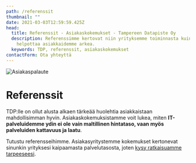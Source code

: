 ```yaml
---
path: /referenssit
thumbnail: ""
date: 2021-03-03T12:59:59.425Z
head:
  title: Referenssit - Asiakaskokemukset - Tampereen Datapiste Oy
  description: Referenssimme kertovat niin yrityksemme toiminnasta kuin halustamme
    helpottaa asiakkaidemme arkea.
  keywords: TDP, referenssit, asiakaskokemukset
contactForm: Ota yhteyttä
---
```


<HeroBlock bgColor="brand" imageAlign="right">

<div className="HeroBlockImage">

![Asiakaspalaute](/assets/netlify-1280-x-800-ref.png)

</div>

<div className="HeroBlockContent">

# Referenssit

TDP:lle on ollut alusta alkaen tärkeää huolehtia asiakkaistaan mahdollisimman hyvin. Asiakaskokemuksistamme voit lukea, miten **IT-palveluidemme ydin ei ole vain maltillinen hintataso, vaan myös palveluiden kattavuus ja laatu**.

Tutustu referensseihimme. Asiakasyritystemme kokemukset kertonevat sinunkin yrityksesi kaipaamasta palvelutasosta, joten [kysy ratkaisuamme tarpeeseesi](/yritys).

</div>

</HeroBlock>


<Cards cardsPerRow="3" cards='[{"bgColor":"lightest","title":"Insinööritoimisto","linkBgColor":"brand","content":"*”Metecno Oy oli kahden työntekijän startup-yritys vuonna 2011, kun hankin Datapisteeltä yhden kannettavan ja hieman myöhemmin oman serverin. Kaikki meni hienosti, joten yritykseni kasvun myötä keskitin vähitellen kaiken IT-tarpeistamme huolehtimisen heille.”*","linkText":"Lue lisää","link":"/referenssit/insinooritoimisto"},{"bgColor":"lightest","title":"Asianajotoimisto","linkBgColor":"brand","content":"*”Kartoitimme perustettavan yrityksemme kokonaisvaltaiseen IT-tarpeeseen palveluntarjoajia netistä. Jo ensimmäinen puhelinkeskustelu Pauli Aallon kanssa vakuutti minut siitä, että TDP olisi asianajotoimistolleni juuri oikea yhteistyökumppani.”*","linkText":"Lue lisää","link":"/referenssit/asianajotoimisto"},{"bgColor":"lightest","title":"Eläinklinikka","linkBgColor":"brand","content":"*”Halusimme tuoreina yrittäjinä kattavan palvelusopimuksen, joka sisältäisi kaikki tarvitsemamme IT-palvelut. Etsimme netin hakukoneella sopivia palveluntarjoajia ja näin löysimme tiemme TDP:n kotisivuille. Pyysimme tarjousta ja TDP teki heti vaikutuksen asiantuntevalla, erittäin ystävällisellä palvelulla – valinta oli helppo ja oikea.”*","linkText":"Lue lisää","link":"/referenssit/elainklinikka"},{"bgColor":"lightest","title":"Työturvallisuustalo","linkBgColor":"brand","content":"“Yritykseni on maksanut ja samalla nauttinut TDP:n IT-palveluista 2,5 vuotta. Kaikki toimii niin hienosti, etten uhraa enää ajatustakaan koneiden ostamiseen marketista, saati IT-asioiden hoitamiseen itse.”","linkText":"Lue lisää","link":"/referenssit/tyoturvallisuustalo"}]' />